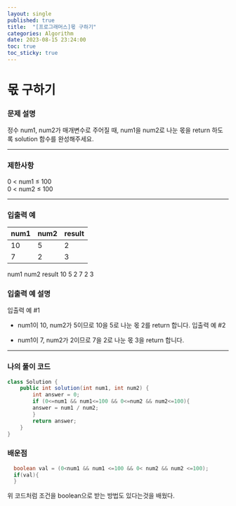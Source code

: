 ```yaml
---
layout: single
published: true
title:  "[프로그래머스]몫 구하기"
categories: Algorithm
date: 2023-08-15 23:24:00
toc: true
toc_sticky: true
---
```


# 몫 구하기

### 문제 설명
정수 num1, num2가 매개변수로 주어질 때, num1을 num2로 나눈 몫을 return 하도록 solution 함수를 완성해주세요.

----------------

### 제한사항
0 < num1 ≤ 100  
0 < num2 ≤ 100


----------------

### 입출력 예

|num1|	num2|	result|
|---|---|---|
|10|  5|  2|
|7|  2 |  3|


num1	num2	result
10	5	2
7	2	3

### 입출력 예 설명
입출력 예 #1

* num1이 10, num2가 5이므로 10을 5로 나눈 몫 2를 return 합니다.
입출력 예 #2

* num1이 7, num2가 2이므로 7을 2로 나눈 몫 3을 return 합니다.


----------------

### 나의 풀이 코드

```java
class Solution {
    public int solution(int num1, int num2) {
        int answer = 0;
        if (0<=num1 && num1<=100 && 0<=num2 && num2<=100){
        answer = num1 / num2;
        }
        return answer;
    }
}
```

### 배운점

<p>
  
```java
  boolean val = (0<num1 && num1 <=100 && 0< num2 && num2 <=100);
  if(val){
  }
```                    
위 코드처럼 조건을 boolean으로 받는 방법도 있다는것을 배웠다.
</p>



